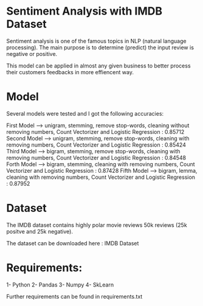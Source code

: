 # Sentiment Analysis with IMDB Dataset

Sentiment analysis is one of the famous topics in NLP (natural language processing).
The main purpose is to determine (predict) the input review is negative or positive.

This model can be applied in almost any given business to better process their customers feedbacks in more effiencent way.


# Model

Several models were tested and I got the following accuracies:

First Model --> unigram, stemming, remove stop-words, cleaning without removing numbers, Count Vectorizer and Logistic Regression  :  0.85712
Second Model --> unigram, stemming, remove stop-words, cleaning with removing numbers, Count Vectorizer and Logistic Regression  :  0.85424
Third Model --> bigram, stemming, remove stop-words, cleaning with removing numbers, Count Vectorizer and Logistic Regression  :  0.84548
Forth Model --> bigram, stemming, cleaning with removing numbers, Count Vectorizer and Logistic Regression  :  0.87428
Fifth Model --> bigram, lemma, cleaning with removing numbers, Count Vectorizer and Logistic Regression  :  0.87952


# Dataset

The IMDB dataset contains highly polar movie reviews 50k reviews (25k positve and 25k negative). 

The dataset can be downloaded here : IMDB Dataset


# Requirements:

1- Python
2- Pandas
3- Numpy
4- SkLearn

Further requirements can be found in requirements.txt
